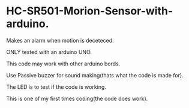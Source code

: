 # HC-SR501-Morion-Sensor-with-arduino.

Makes an alarm when motion is deceteced. 

ONLY tested with an arduino UNO.

This code may work with other arduino bords.

Use Passive buzzer for sound making(thats what the code is made for).

The LED is to test if the code is working.

This is one of my first times coding(the code does work).
